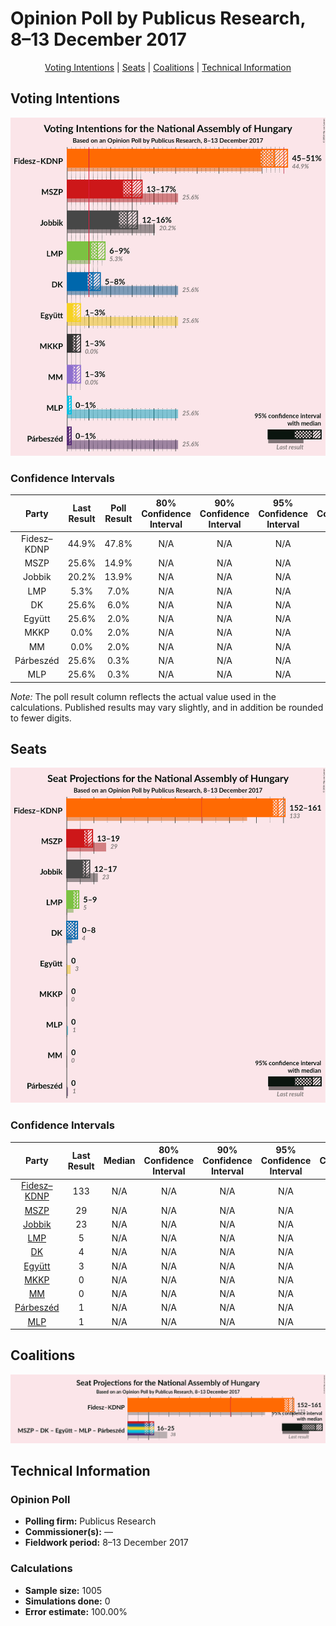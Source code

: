 # Opinion Poll by Publicus Research, 8–13 December 2017

<p align="center"><a href="#voting-intentions">Voting Intentions</a> | <a href="#seats">Seats</a> | <a href="#coalitions">Coalitions</a> | <a href="#technical-information">Technical Information</a></p>

## Voting Intentions

![Graph with voting intentions not yet produced](2017-12-13-PublicusResearch.png "Voting Intentions")

### Confidence Intervals

| Party | Last Result | Poll Result | 80% Confidence Interval | 90% Confidence Interval | 95% Confidence Interval | 99% Confidence Interval |
|:-----:|:-----------:|:-----------:|:-----------------------:|:-----------------------:|:-----------------------:|:-----------------------:|
| Fidesz–KDNP | 44.9% | 47.8% | N/A |N/A |N/A |N/A |
| MSZP | 25.6% | 14.9% | N/A |N/A |N/A |N/A |
| Jobbik | 20.2% | 13.9% | N/A |N/A |N/A |N/A |
| LMP | 5.3% | 7.0% | N/A |N/A |N/A |N/A |
| DK | 25.6% | 6.0% | N/A |N/A |N/A |N/A |
| Együtt | 25.6% | 2.0% | N/A |N/A |N/A |N/A |
| MKKP | 0.0% | 2.0% | N/A |N/A |N/A |N/A |
| MM | 0.0% | 2.0% | N/A |N/A |N/A |N/A |
| Párbeszéd | 25.6% | 0.3% | N/A |N/A |N/A |N/A |
| MLP | 25.6% | 0.3% | N/A |N/A |N/A |N/A |

*Note:* The poll result column reflects the actual value used in the calculations. Published results may vary slightly, and in addition be rounded to fewer digits.

## Seats

![Graph with seats not yet produced](2017-12-13-PublicusResearch-seats.png "Seats")

### Confidence Intervals

| Party | Last Result | Median | 80% Confidence Interval | 90% Confidence Interval | 95% Confidence Interval | 99% Confidence Interval |
|:-----:|:-----------:|:------:|:-----------------------:|:-----------------------:|:-----------------------:|:-----------------------:|
| <a href="#fidesz–kdnp">Fidesz–KDNP</a> | 133 | N/A | N/A |N/A |N/A |N/A |
| <a href="#mszp">MSZP</a> | 29 | N/A | N/A |N/A |N/A |N/A |
| <a href="#jobbik">Jobbik</a> | 23 | N/A | N/A |N/A |N/A |N/A |
| <a href="#lmp">LMP</a> | 5 | N/A | N/A |N/A |N/A |N/A |
| <a href="#dk">DK</a> | 4 | N/A | N/A |N/A |N/A |N/A |
| <a href="#együtt">Együtt</a> | 3 | N/A | N/A |N/A |N/A |N/A |
| <a href="#mkkp">MKKP</a> | 0 | N/A | N/A |N/A |N/A |N/A |
| <a href="#mm">MM</a> | 0 | N/A | N/A |N/A |N/A |N/A |
| <a href="#párbeszéd">Párbeszéd</a> | 1 | N/A | N/A |N/A |N/A |N/A |
| <a href="#mlp">MLP</a> | 1 | N/A | N/A |N/A |N/A |N/A |


## Coalitions

![Graph with coalitions seats not yet produced](2017-12-13-PublicusResearch-coalitions-seats.png "Coalitions Seats")


## Technical Information

### Opinion Poll

+ **Polling firm:** Publicus Research
+ **Commissioner(s):** —
+ **Fieldwork period:** 8–13 December 2017

### Calculations

+ **Sample size:** 1005
+ **Simulations done:** 0
+ **Error estimate:** 100.00%

